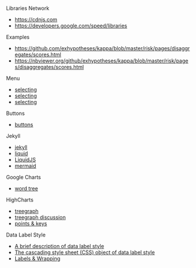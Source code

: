 <br>

Libraries Network
* https://cdnjs.com
* https://developers.google.com/speed/libraries


Examples
* https://github.com/exhypotheses/kappa/blob/master/risk/pages/disaggregates/scores.html
* https://nbviewer.org/github/exhypotheses/kappa/blob/master/risk/pages/disaggregates/scores.html

Menu
* [selecting](https://www.w3schools.com/howto/howto_custom_select.asp)
* [selecting](https://www.w3schools.com/howto/tryit.asp?filename=tryhow_custom_select)
* [selecting](https://fabriceleven.com/design/clever-way-to-change-the-drop-down-selector-arrow-icon/)

Buttons
* [buttons](https://www.w3schools.com/css/tryit.asp?filename=trycss_form_button)

Jekyll
* [jekyll](https://jekyllrb.com)
* [liquid](https://shopify.github.io/liquid/)
* [LiquidJS](https://liquidjs.com/index.html)
* [mermaid](https://mermaid.js.org/config/usage.html)

Google Charts
* [word tree](https://developers.google.com/chart/interactive/docs/gallery/wordtree)

HighCharts
* [treegraph](https://www.highcharts.com/demo/highcharts/treegraph-inverted)
* [treegraph discussion](https://www.highcharts.com/docs/chart-and-series-types/treegraph-chart)
* [points & keys](https://jsfiddle.net/gh/get/library/pure/highcharts/highcharts/tree/master/samples/highcharts/series/data-keys/)

Data Label Style
* [A brief description of data label style](https://api.highcharts.com/highcharts/plotOptions.treegraph.levels.dataLabels.style)
* [The cascading style sheet (CSS) object of data label style](https://api.highcharts.com/class-reference/Highcharts.CSSObject)
* [Labels & Wrapping](https://developer.mozilla.org/en-US/docs/Web/CSS/white-space)

<br>
<br>

<br>
<br>

<br>
<br>

<br>
<br>
